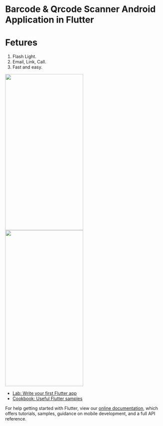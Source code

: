 # Barcode & Qrcode Scanner Android Application in Flutter

# Fetures
1. Flash Light.
2. Email, Link, Call.
3. Fast and easy.

<div class="s1">
<div class="img">
<img src="https://github.com/shubhamvernekar/Barcode-scanner-flutter-mobile-application/blob/master/Screenshot%201.png" width="250" height="500" />
</div>
<div class="img">
<img src="https://github.com/shubhamvernekar/Barcode-scanner-flutter-mobile-application/blob/master/Screenshot_20190622-175405.png" width="250" height="500" />
</div>
</div>


- [Lab: Write your first Flutter app](https://flutter.dev/docs/get-started/codelab)
- [Cookbook: Useful Flutter samples](https://flutter.dev/docs/cookbook)

For help getting started with Flutter, view our 
[online documentation](https://flutter.dev/docs), which offers tutorials, 
samples, guidance on mobile development, and a full API reference.

